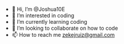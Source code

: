- 👋 Hi, I’m @Joshua10E
- 👀 I’m interested in coding 
- 🌱 I’m currently learning coding
- 💞️ I’m looking to collaborate on how to code
- 📫 How to reach me zekejruiz@gmail.com

<!---
Joshua10E/Joshua10E is a ✨ special ✨ repository because its `README.md` (this file) appears on your GitHub profile.
You can click the Preview link to take a look at your changes.
--->
